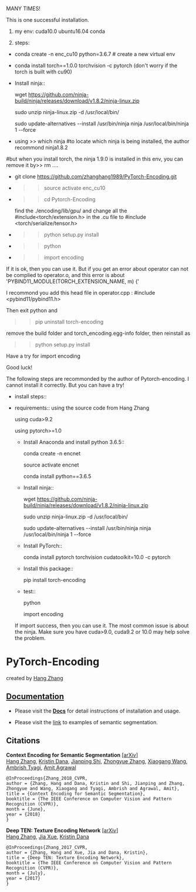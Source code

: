 MANY TIMES!

This is one successful installation.

1. my env: cuda10.0 ubuntu16.04 conda 

2. steps:
  
  * conda create -n enc_cu10 python=3.6.7 # create a new virtual env
  
  * conda install torch==1.0.0 torchvision -c pytorch  (don't worry if the torch is built with cu90)
  
  * Install ninja::

     wget https://github.com/ninja-build/ninja/releases/download/v1.8.2/ninja-linux.zip

     sudo unzip ninja-linux.zip -d /usr/local/bin/
     
     sudo update-alternatives --install /usr/bin/ninja ninja /usr/local/bin/ninja 1 --force
     
   * using >> which ninja        #to locate which ninja is being installed, the author recommond ninja1.8.2
   
   #but when you install torch, the ninja 1.9.0 is installed in this env, you can remove it by>> rm ....
   
   
   *  git clone https://github.com/zhanghang1989/PyTorch-Encoding.git
   
   * >> source activate enc_cu10
   
   *  >> cd Pytorch-Encoding
   
      find the ./encoding/lib/gpu/ and change all the #include<torch/extension.h> in the .cu file to #include <torch/serialize/tensor.h>
      
   * >> python setup.py install
   
   * >> python
   * >> import encoding
   
   If it is ok, then you can use it. But if you get an error about operator can not be complied to operator.o, and this error is about  'PYBIND11_MODULE(TORCH_EXTENSION_NAME, m) {'
   
   I recommond you add this head file in operator.cpp : #include <pybind11/pybind11.h>
   
   Then exit python and 
   
   >> pip uninstall torch-encoding
   
   remove the build folder and torch_encoding.egg-info folder, then reinstall as
   
   >> python setup.py install
   
   Have a try for import encoding
   
   Good luck!






The following steps are recommonded by the author of Pytorch-encoding. I cannot install it correctly. But you can have a try!

* install steps::

* requirements::
    using the source code from Hang Zhang
    
    using cuda>9.2
    
    using pytorch>=1.0
    
  * Install Anaconda and install python 3.6.5::
     
     conda create -n encnet
     
     source activate encnet
     
     conda install python==3.6.5

  * Install ninja::

     wget https://github.com/ninja-build/ninja/releases/download/v1.8.2/ninja-linux.zip

     sudo unzip ninja-linux.zip -d /usr/local/bin/
     
     sudo update-alternatives --install /usr/bin/ninja ninja /usr/local/bin/ninja 1 --force

  * Install PyTorch::

     conda install pytorch torchvision cudatoolkit=10.0 -c pytorch

  * Install this package::

     pip install torch-encoding
     
  * test::
  
    python
    
    import encoding
    
  If import success, then you can use it. The most common issue is about the ninja. Make sure you have cuda>9.0, cuda9.2 or 10.0 may help solve the problem.

    



# PyTorch-Encoding

created by [Hang Zhang](http://hangzh.com/)

## [Documentation](http://hangzh.com/PyTorch-Encoding/)

- Please visit the [**Docs**](http://hangzh.com/PyTorch-Encoding/) for detail instructions of installation and usage. 

- Please visit the [link](http://hangzh.com/PyTorch-Encoding/experiments/segmentation.html) to examples of semantic segmentation.

## Citations

**Context Encoding for Semantic Segmentation** [[arXiv]](https://arxiv.org/pdf/1803.08904.pdf)  
 [Hang Zhang](http://hangzh.com/), [Kristin Dana](http://eceweb1.rutgers.edu/vision/dana.html), [Jianping Shi](http://shijianping.me/), [Zhongyue Zhang](http://zhongyuezhang.com/), [Xiaogang Wang](http://www.ee.cuhk.edu.hk/~xgwang/), [Ambrish Tyagi](https://scholar.google.com/citations?user=GaSWCoUAAAAJ&hl=en), [Amit Agrawal](http://www.amitkagrawal.com/)
```
@InProceedings{Zhang_2018_CVPR,
author = {Zhang, Hang and Dana, Kristin and Shi, Jianping and Zhang, Zhongyue and Wang, Xiaogang and Tyagi, Ambrish and Agrawal, Amit},
title = {Context Encoding for Semantic Segmentation},
booktitle = {The IEEE Conference on Computer Vision and Pattern Recognition (CVPR)},
month = {June},
year = {2018}
}
```

**Deep TEN: Texture Encoding Network** [[arXiv]](https://arxiv.org/pdf/1612.02844.pdf)  
  [Hang Zhang](http://hangzh.com/), [Jia Xue](http://jiaxueweb.com/), [Kristin Dana](http://eceweb1.rutgers.edu/vision/dana.html)
```
@InProceedings{Zhang_2017_CVPR,
author = {Zhang, Hang and Xue, Jia and Dana, Kristin},
title = {Deep TEN: Texture Encoding Network},
booktitle = {The IEEE Conference on Computer Vision and Pattern Recognition (CVPR)},
month = {July},
year = {2017}
}
```
